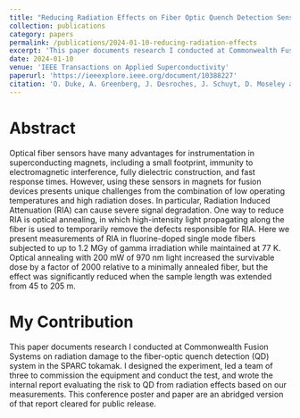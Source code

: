 ```yaml
---
title: "Reducing Radiation Effects on Fiber Optic Quench Detection Sensors With Optical Annealing"
collection: publications
category: papers
permalink: /publications/2024-01-10-reducing-radiation-effects
excerpt: 'This paper documents research I conducted at Commonwealth Fusion Systems on radiation damage to the fiber-optic quench detection (QD) system in the SPARC tokamak. '
date: 2024-01-10
venue: 'IEEE Transactions on Applied Superconductivity'
paperurl: 'https://ieeexplore.ieee.org/document/10388227'
citation: 'O. Duke, A. Greenberg, J. Desroches, J. Schuyt, D. Moseley and E. Salazar, &quot;Reducing Radiation Effects on Fiber Optic Quench Detection Sensors With Optical Annealing,&quot; in <i>IEEE Transactions on Applied Superconductivity</i>, vol. 34, no. 5, pp. 1-4, Aug. 2024, Art no. 9001904, doi: 10.1109/TASC.2023.3347369'
---
```


# Abstract
Optical fiber sensors have many advantages for instrumentation in superconducting magnets, including a small footprint, immunity to electromagnetic interference, fully dielectric construction, and fast response times. However, using these sensors in magnets for fusion devices presents unique challenges from the combination of low operating temperatures and high radiation doses. In particular, Radiation Induced Attenuation (RIA) can cause severe signal degradation. One way to reduce RIA is optical annealing, in which high-intensity light propagating along the fiber is used to temporarily remove the defects responsible for RIA. Here we present measurements of RIA in fluorine-doped single mode fibers subjected to up to 1.2 MGy of gamma irradiation while maintained at 77 K. Optical annealing with 200 mW of 970 nm light increased the survivable dose by a factor of 2000 relative to a minimally annealed fiber, but the effect was significantly reduced when the sample length was extended from 45 to 205 m.

# My Contribution
This paper documents research I conducted at Commonwealth Fusion Systems on radiation damage to the fiber-optic quench detection (QD) system in the SPARC tokamak. I designed the experiment, led a team of three to commission the equipment and conduct the test, and wrote the internal report evaluating the risk to QD from radiation effects based on our measurements. This conference poster and paper are an abridged version of that report cleared for public release. 